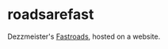# roadsarefast
Dezzmeister's [Fastroads](https://github.com/Dezzmeister/fastroads), hosted on a website.
